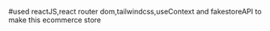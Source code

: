 #used reactJS,react router dom,tailwindcss,useContext and fakestoreAPI to make this ecommerce store
